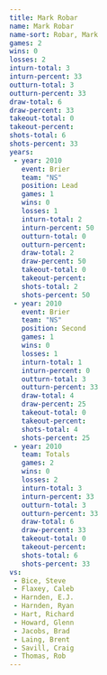 ```yaml
---
title: Mark Robar
name: Mark Robar
name-sort: Robar, Mark
games: 2
wins: 0
losses: 2
inturn-total: 3
inturn-percent: 33
outturn-total: 3
outturn-percent: 33
draw-total: 6
draw-percent: 33
takeout-total: 0
takeout-percent:
shots-total: 6
shots-percent: 33
years:
 - year: 2010
   event: Brier
   team: "NS"
   position: Lead
   games: 1
   wins: 0
   losses: 1
   inturn-total: 2
   inturn-percent: 50
   outturn-total: 0
   outturn-percent:
   draw-total: 2
   draw-percent: 50
   takeout-total: 0
   takeout-percent:
   shots-total: 2
   shots-percent: 50
 - year: 2010
   event: Brier
   team: "NS"
   position: Second
   games: 1
   wins: 0
   losses: 1
   inturn-total: 1
   inturn-percent: 0
   outturn-total: 3
   outturn-percent: 33
   draw-total: 4
   draw-percent: 25
   takeout-total: 0
   takeout-percent:
   shots-total: 4
   shots-percent: 25
 - year: 2010
   team: Totals
   games: 2
   wins: 0
   losses: 2
   inturn-total: 3
   inturn-percent: 33
   outturn-total: 3
   outturn-percent: 33
   draw-total: 6
   draw-percent: 33
   takeout-total: 0
   takeout-percent:
   shots-total: 6
   shots-percent: 33
vs:
 - Bice, Steve
 - Flaxey, Caleb
 - Harnden, E.J.
 - Harnden, Ryan
 - Hart, Richard
 - Howard, Glenn
 - Jacobs, Brad
 - Laing, Brent
 - Savill, Craig
 - Thomas, Rob
---
```

